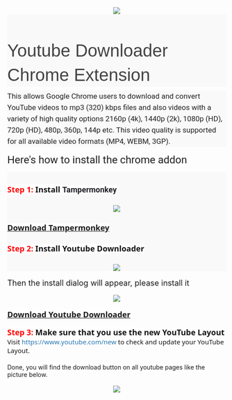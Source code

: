 <div class="separator" style="clear: both; text-align: center;">
<a href="https://1.bp.blogspot.com/-ig8jjShxus8/XB5g2SvNvCI/AAAAAAAAALI/DPoJXOpTKVclknd1GLvxUwg9rww6tSUSwCLcBGAs/s1600/Youtube%2BDownloader%2BAddon.png" imageanchor="1" style="margin-left: 1em; margin-right: 1em;"><img border="0" data-original-height="624" data-original-width="1348" src="https://1.bp.blogspot.com/-ig8jjShxus8/XB5g2SvNvCI/AAAAAAAAALI/DPoJXOpTKVclknd1GLvxUwg9rww6tSUSwCLcBGAs/s1600/Youtube%2BDownloader%2BAddon.png" /></a></div>
<h2 style="background-color: #f9f9f9; box-sizing: inherit; color: #444444; font-family: rajdhani, sans-serif !important; font-size: 2.5rem; font-weight: 400 !important; line-height: 1.4; margin: 0px 0px 0.5rem; padding: 0px; text-rendering: optimizelegibility;">
<br>
Youtube Downloader Chrome Extension</h2>
<div style="background-color: #f9f9f9; box-sizing: inherit; color: #202121; font-family: Roboto, sans-serif; font-size: 17px; line-height: 26px; margin-bottom: 1rem; padding: 0px; text-rendering: optimizelegibility;">
This allows Google Chrome users to download and convert YouTube videos to mp3 (320) kbps files and also videos with a variety of high quality options 2160p (4k), 1440p (2k), 1080p (HD), 720p (HD), 480p, 360p, 144p etc. This video quality is supported for all available video formats (MP4, WEBM, 3GP).</div>

<span style="color: #202121; font-family: &quot;roboto&quot; , sans-serif; font-size: x-large;">Here's how to install the chrome addon
<div style="background-color: #f9f9f9;">
<span style="color: #202121; font-family: &quot;roboto&quot; , sans-serif; font-size: x-large;"><br /></span></div>
<div style="background-color: #f9f9f9;">
<span style="font-size: large;"><span style="background-color: #fefefe; box-sizing: border-box; color: #141414; font-family: &quot;segoe ui&quot; , &quot;helvetica neue&quot; , &quot;helvetica&quot; , &quot;roboto&quot; , &quot;oxygen&quot; , &quot;ubuntu&quot; , &quot;cantarell&quot; , &quot;fira sans&quot; , &quot;droid sans&quot; , sans-serif; font-weight: 700;"><span style="box-sizing: border-box; color: red;">Step 1:</span>&nbsp;</span><b><span style="background-color: #fefefe; box-sizing: border-box; color: #141414; font-family: &quot;segoe ui&quot; , &quot;helvetica neue&quot; , &quot;helvetica&quot; , &quot;roboto&quot; , &quot;oxygen&quot; , &quot;ubuntu&quot; , &quot;cantarell&quot; , &quot;fira sans&quot; , &quot;droid sans&quot; , sans-serif;">Install&nbsp;</span><span style="background-color: white; color: #202124; font-family: &quot;google sans&quot; , &quot;roboto&quot; , &quot;arial&quot; , sans-serif; white-space: nowrap;">Tampermonkey</span></b></span></div>
<div style="background-color: #f9f9f9;">
<span style="background-color: #fefefe; box-sizing: border-box; color: #141414; font-family: &quot;segoe ui&quot; , &quot;helvetica neue&quot; , &quot;helvetica&quot; , &quot;roboto&quot; , &quot;oxygen&quot; , &quot;ubuntu&quot; , &quot;cantarell&quot; , &quot;fira sans&quot; , &quot;droid sans&quot; , sans-serif; font-size: 18px; font-weight: 700;"><br /></span></div>
<div class="separator" style="background-color: #f9f9f9; clear: both; text-align: center;">
<a href="https://1.bp.blogspot.com/-fKEytg4lUG8/XB5i5dJq1XI/AAAAAAAAALU/XZN2m-nZOzwNhe32IDaqhnp48VMn5KmPwCLcBGAs/s1600/Screenshot%2B%25281%2529.png" imageanchor="1" style="margin-left: 1em; margin-right: 1em;"><img border="0" data-original-height="624" data-original-width="1365" src="https://1.bp.blogspot.com/-fKEytg4lUG8/XB5i5dJq1XI/AAAAAAAAALU/XZN2m-nZOzwNhe32IDaqhnp48VMn5KmPwCLcBGAs/s1600/Screenshot%2B%25281%2529.png" /></a></div>
<div style="background-color: #f9f9f9;">
<span style="background-color: #fefefe; box-sizing: border-box; color: #141414; font-family: &quot;segoe ui&quot; , &quot;helvetica neue&quot; , &quot;helvetica&quot; , &quot;roboto&quot; , &quot;oxygen&quot; , &quot;ubuntu&quot; , &quot;cantarell&quot; , &quot;fira sans&quot; , &quot;droid sans&quot; , sans-serif; font-size: 18px; font-weight: 700;"><br /></span></div>
<div style="background-color: #f9f9f9;">
<span style="background-color: #fefefe; box-sizing: border-box; font-size: 18px;"><span style="color: #141414; font-family: &quot;segoe ui&quot; , &quot;helvetica neue&quot; , &quot;helvetica&quot; , &quot;roboto&quot; , &quot;oxygen&quot; , &quot;ubuntu&quot; , &quot;cantarell&quot; , &quot;fira sans&quot; , &quot;droid sans&quot; , sans-serif;"><b><a href="https://chrome.google.com/webstore/detail/tampermonkey/dhdgffkkebhmkfjojejmpbldmpobfkfo" target="_blank">Download Tampermonkey</a></b></span></span></div>
<div style="background-color: #f9f9f9;">
<span style="background-color: #fefefe; box-sizing: border-box; font-size: 18px;"><span style="color: #141414; font-family: &quot;segoe ui&quot; , &quot;helvetica neue&quot; , &quot;helvetica&quot; , &quot;roboto&quot; , &quot;oxygen&quot; , &quot;ubuntu&quot; , &quot;cantarell&quot; , &quot;fira sans&quot; , &quot;droid sans&quot; , sans-serif;"><br /></span></span></div>
<div style="background-color: #f9f9f9;">
<span style="background-color: #fefefe; box-sizing: border-box; font-size: 18px;"><span style="box-sizing: border-box; color: #141414; font-family: &quot;segoe ui&quot; , &quot;helvetica neue&quot; , &quot;helvetica&quot; , &quot;roboto&quot; , &quot;oxygen&quot; , &quot;ubuntu&quot; , &quot;cantarell&quot; , &quot;fira sans&quot; , &quot;droid sans&quot; , sans-serif; font-weight: 700;"><span style="box-sizing: border-box; color: red;">Step 2:</span>&nbsp;Install Youtube Downloader</span></span></div>
<div style="background-color: #f9f9f9;">
<span style="background-color: #fefefe; box-sizing: border-box; font-size: 18px;"><span style="box-sizing: border-box; color: #141414; font-family: &quot;segoe ui&quot; , &quot;helvetica neue&quot; , &quot;helvetica&quot; , &quot;roboto&quot; , &quot;oxygen&quot; , &quot;ubuntu&quot; , &quot;cantarell&quot; , &quot;fira sans&quot; , &quot;droid sans&quot; , sans-serif; font-weight: 700;"><br /></span></span></div>
<div class="separator" style="background-color: #f9f9f9; clear: both; text-align: center;">
<a href="https://3.bp.blogspot.com/-CQPY0ghNABw/XB5j5cPcEtI/AAAAAAAAALo/PRRgbuyhsesMZTDqiiqjShLI504s0N5iACLcBGAs/s1600/Screenshot%2B%25281%2529.png" imageanchor="1" style="margin-left: 1em; margin-right: 1em;"><img border="0" data-original-height="608" data-original-width="1067" src="https://3.bp.blogspot.com/-CQPY0ghNABw/XB5j5cPcEtI/AAAAAAAAALo/PRRgbuyhsesMZTDqiiqjShLI504s0N5iACLcBGAs/s1600/Screenshot%2B%25281%2529.png" /></a></div>
<br />
<span style="font-size: large;">Then the install dialog will appear, please install it</span><br />
<br />
<div class="separator" style="clear: both; text-align: center;">
<a href="https://1.bp.blogspot.com/-YCKgJT0FghE/XB5mCfkKEzI/AAAAAAAAAL0/gmuiGjGMZ5IiquAmf7uXYtAQmm2LHegpgCLcBGAs/s1600/Screenshot%2B%25281%2529.png" imageanchor="1" style="margin-left: 1em; margin-right: 1em;"><img border="0" data-original-height="621" data-original-width="1365" src="https://1.bp.blogspot.com/-YCKgJT0FghE/XB5mCfkKEzI/AAAAAAAAAL0/gmuiGjGMZ5IiquAmf7uXYtAQmm2LHegpgCLcBGAs/s1600/Screenshot%2B%25281%2529.png" /></a></div>
<br />
<b style="background-color: #fefefe; color: #141414; font-family: &quot;Segoe UI&quot;, &quot;Helvetica Neue&quot;, Helvetica, Roboto, Oxygen, Ubuntu, Cantarell, &quot;Fira Sans&quot;, &quot;Droid Sans&quot;, sans-serif; font-size: 18px;"><a href="https://gist.github.com/cybernetwebdesign/dfeda7e74419f7ef3b257faf2aadde25" target="_blank">Download Youtube Downloader</a></b><br />
<br />
<span style="background-color: #fefefe; box-sizing: border-box; color: #141414; font-family: &quot;segoe ui&quot; , &quot;helvetica neue&quot; , &quot;helvetica&quot; , &quot;roboto&quot; , &quot;oxygen&quot; , &quot;ubuntu&quot; , &quot;cantarell&quot; , &quot;fira sans&quot; , &quot;droid sans&quot; , sans-serif; font-size: 18px;"><span style="box-sizing: border-box; font-weight: 700;"><span style="box-sizing: border-box; color: red;">Step 3:</span>&nbsp;Make sure that you use the new YouTube Layout</span></span><br />
<span style="background-color: #fefefe; color: #141414; font-family: &quot;segoe ui&quot; , &quot;helvetica neue&quot; , &quot;helvetica&quot; , &quot;roboto&quot; , &quot;oxygen&quot; , &quot;ubuntu&quot; , &quot;cantarell&quot; , &quot;fira sans&quot; , &quot;droid sans&quot; , sans-serif; font-size: 15px;">Visit&nbsp;</span><a class="link link--external" href="https://bit.ly/2QTbF2t" rel="noopener" style="background-color: #fefefe; box-sizing: border-box; color: #2577b1; font-family: &quot;Segoe UI&quot;, &quot;Helvetica Neue&quot;, Helvetica, Roboto, Oxygen, Ubuntu, Cantarell, &quot;Fira Sans&quot;, &quot;Droid Sans&quot;, sans-serif; font-size: 15px; text-decoration-line: none;" target="_blank">https://www.youtube.com/new</a><span style="background-color: #fefefe; color: #141414; font-family: &quot;segoe ui&quot; , &quot;helvetica neue&quot; , &quot;helvetica&quot; , &quot;roboto&quot; , &quot;oxygen&quot; , &quot;ubuntu&quot; , &quot;cantarell&quot; , &quot;fira sans&quot; , &quot;droid sans&quot; , sans-serif; font-size: 15px;">&nbsp;to check and update your YouTube Layout.</span><br />
<span style="background-color: #fefefe; color: #141414; font-family: &quot;segoe ui&quot; , &quot;helvetica neue&quot; , &quot;helvetica&quot; , &quot;roboto&quot; , &quot;oxygen&quot; , &quot;ubuntu&quot; , &quot;cantarell&quot; , &quot;fira sans&quot; , &quot;droid sans&quot; , sans-serif; font-size: 15px;"><br /></span>
Done, you will find the download button on all youtube pages like the picture below.<br />
<br />
<div class="separator" style="clear: both; text-align: center;">
<a href="https://1.bp.blogspot.com/-ruwuTcS5QFY/XB5of6tHKVI/AAAAAAAAAMc/yVks8HYqW5EyiJ7hUIPtOGxTcAfersoJgCLcBGAs/s1600/Screenshot%2B%25281%2529.png" imageanchor="1" style="margin-left: 1em; margin-right: 1em;"><img border="0" data-original-height="620" data-original-width="1365" src="https://1.bp.blogspot.com/-ruwuTcS5QFY/XB5of6tHKVI/AAAAAAAAAMc/yVks8HYqW5EyiJ7hUIPtOGxTcAfersoJgCLcBGAs/s1600/Screenshot%2B%25281%2529.png" /></a></div>
<br />
<div class="separator" style="clear: both; text-align: center;">
</div>
</div>
</div>
</div>
